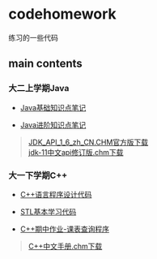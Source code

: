 <!--
 * @Descripttion: 
 * @Author: YourSongsAreSoGood
 * @Date: 2020-11-20 22:59:53
 * @LastEditTime: 2020-11-28 21:24:46
-->
# codehomework

练习的一些代码

## main contents

### 大二上学期Java

- [Java基础知识点笔记](https://github.com/chenmijiang/Codehomework/blob/master/Study_Java/java%E7%AC%94%E8%AE%B0/%E5%9F%BA%E7%A1%80%E7%AF%87.md)

- [Java进阶知识点笔记](https://github.com/chenmijiang/Codehomework/tree/master/Study_Java/java%E7%AC%94%E8%AE%B0/%E8%BF%9B%E9%98%B6%E7%AF%87)

> [JDK_API_1_6_zh_CN.CHM官方版下载](https://github.com/chenmijiang/Codehomework/blob/master/Study_Java/JDK_API_1_6_zh_CN.CHM)  
> [jdk-11中文api修订版.chm下载](https://github.com/chenmijiang/Codehomework/blob/master/Study_Java/jdk-11%E4%B8%AD%E6%96%87api%E4%BF%AE%E8%AE%A2%E7%89%88.chm)  

### 大一下学期C++

- [C++语言程序设计代码](https://github.com/chenmijiang/Codehomework/tree/master/Study_C-_/c%2B%2B%E8%AF%BE%E6%9C%AC%E4%BB%A3%E7%A0%81)

- [STL基本学习代码](https://github.com/chenmijiang/Codehomework/tree/master/Study_C-_/STL)

- [C++期中作业-课表查询程序](https://github.com/chenmijiang/Codehomework/tree/master/Study_C-_/ClassTime)

> [C++中文手册.chm下载](https://github.com/chenmijiang/Codehomework/blob/master/Study_C-_/c%2B%2B%E4%B8%AD%E6%96%87%E6%89%8B%E5%86%8C.chm)
